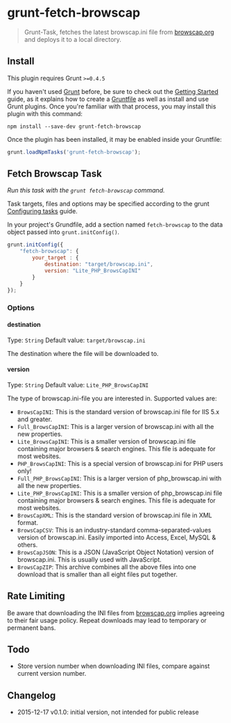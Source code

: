 # grunt-fetch-browscap

> Grunt-Task, fetches the latest browscap.ini file from [browscap.org](http://browscap.org) 
and deploys it to a local directory.

## Install
This plugin requires Grunt `>=0.4.5`

If you haven't used [Grunt](http://gruntjs.com/) before, be sure to check out the 
[Getting Started](http://gruntjs.com/getting-started) guide, as it explains how to 
create a [Gruntfile](http://gruntjs.com/sample-gruntfile) as well as install and 
use Grunt plugins. Once you're familiar with that process, you may install this 
plugin with this command:

```shell
npm install --save-dev grunt-fetch-browscap
```

Once the plugin has been installed, it may be enabled inside your Gruntfile:

```js
grunt.loadNpmTasks('grunt-fetch-browscap');
```

## Fetch Browscap Task
_Run this task with the `grunt fetch-browscap` command._

Task targets, files and options may be specified according to the grunt 
[Configuring tasks](http://gruntjs.com/configuring-tasks) guide.

In your project's Grundfile, add a section named `fetch-browscap` to the data
object passed into `grunt.initConfig()`.

```js
grunt.initConfig({
	"fetch-browscap": {
		your_target : {
			destination: "target/browscap.ini",
			version: "Lite_PHP_BrowsCapINI"
		}
	}
});
```

### Options

#### destination
Type: `String`
Default value: `target/browscap.ini`

The destination where the file will be downloaded to.

#### version
Type: `String`
Default value: `Lite_PHP_BrowsCapINI`

The type of browscap.ini-file you are interested in. Supported values are:

* `BrowsCapINI`: This is the standard version of browscap.ini file for IIS 5.x and greater.
* `Full_BrowsCapINI`: This is a larger version of browscap.ini with all the new properties.
* `Lite_BrowsCapINI`: This is a smaller version of browscap.ini file containing major browsers & search engines. This file is adequate for most websites.
* `PHP_BrowsCapINI`: This is a special version of browscap.ini for PHP users only!
* `Full_PHP_BrowsCapINI`: This is a larger version of php_browscap.ini with all the new properties.
* `Lite_PHP_BrowsCapINI`: This is a smaller version of php_browscap.ini file containing major browsers & search engines. This file is adequate for most websites.
* `BrowsCapXML`: This is the standard version of browscap.ini file in XML format.
* `BrowsCapCSV`: This is an industry-standard comma-separated-values version of browscap.ini. Easily imported into Access, Excel, MySQL & others.
* `BrowsCapJSON`: This is a JSON (JavaScript Object Notation) version of browscap.ini. This is usually used with JavaScript.
* `BrowsCapZIP`: This archive combines all the above files into one download that is smaller than all eight files put together.

## Rate Limiting
Be aware that downloading the INI files from [browscap.org](http://browscap.org) implies
agreeing to their fair usage policy. Repeat downloads may lead to temporary or
permanent bans.

## Todo

  * Store version number when downloading INI files, compare against current version number.

## Changelog

  * 2015-12-17   v0.1.0: initial version, not intended for public release
